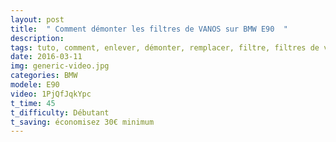 ```yaml
---
layout: post
title:  " Comment démonter les filtres de VANOS sur BMW E90  "
description: 
tags: tuto, comment, enlever, démonter, remplacer, filtre, filtres de vanos, vanos, bmw, série 3, e90, e91, e92, e93
date: 2016-03-11 
img: generic-video.jpg
categories: BMW
modele: E90
video: 1PjQfJqkYpc
t_time: 45
t_difficulty: Débutant
t_saving: économisez 30€ minimum
---
```

